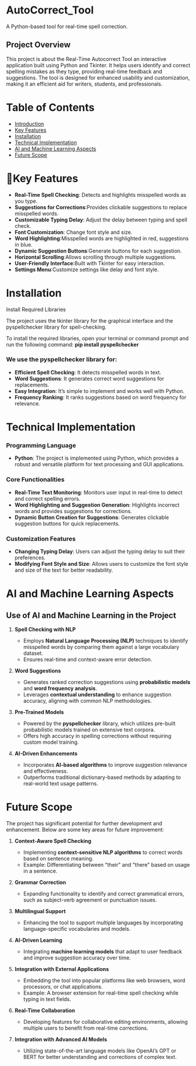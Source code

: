 # AutoCorrect_Tool 

A Python-based tool for real-time spell correction.

## Project Overview
This project is about the Real-Time Autocorrect Tool an interactive application built using Python and Tkinter. It helps users identify and correct spelling mistakes as they type, providing real-time feedback and suggestions. The tool is designed for enhanced usability and customization, making it an efficient aid for writers, students, and professionals.

# Table of Contents
- [Introduction](#introduction)
- [Key Features](#key_features)
- [Installation](#installation)
- [Technical Implementation](#technical_implementation)
- [AI and Machine Learning Aspects](#ai_ml)
- [Future Scope](#future_scope)

# 🚀Key Features

- **Real-Time Spell Checking**: Detects and highlights misspelled words as you type.
- **Suggestions for Corrections**:Provides clickable suggestions to replace misspelled words.
- **Customizable Typing Delay**: Adjust the delay between typing and spell check.
- **Font Customization**: Change font style and size.
- **Word Highlighting**:Misspelled words are highlighted in red, suggestions in blue.
- **Dynamic Suggestion Buttons**:Generate buttons for each suggestion.
- **Horizontal Scrolling**:Allows scrolling through multiple suggestions.
- **User-Friendly Interface**:Built with Tkinter for easy interaction.
- **Settings Menu**:Customize settings like delay and font style.

# Installation
Install Required Libraries

The project uses the tkinter library for the graphical interface and the pyspellchecker library for spell-checking.

To install the required libraries, open your terminal or command prompt and run the following command:
**pip install pyspellchecker**

 ### We use the pyspellchecker library for:
- **Efficient Spell Checking**: It detects misspelled words in text.
- **Word Suggestions**: It generates correct word suggestions for replacements.
- **Easy Integration**: It’s simple to implement and works well with Python.
- **Frequency Ranking**: It ranks suggestions based on word frequency for relevance.

# Technical Implementation

### Programming Language
- **Python**: The project is implemented using Python, which provides a robust and versatile platform for text processing and GUI applications.


### Core Functionalities
- **Real-Time Text Monitoring**: Monitors user input in real-time to detect and correct spelling errors.
- **Word Highlighting and Suggestion Generation**: Highlights incorrect words and provides suggestions for corrections.
- **Dynamic Button Creation for Suggestions**: Generates clickable suggestion buttons for quick replacements.

### Customization Features
- **Changing Typing Delay**: Users can adjust the typing delay to suit their preferences.
- **Modifying Font Style and Size**: Allows users to customize the font style and size of the text for better readability.

# AI and Machine Learning Aspects

## Use of AI and Machine Learning in the Project

1. **Spell Checking with NLP**
   - Employs **Natural Language Processing (NLP)** techniques to identify misspelled words by comparing them against a large vocabulary dataset.
   - Ensures real-time and context-aware error detection.

2. **Word Suggestions**
   - Generates ranked correction suggestions using **probabilistic models** and **word frequency analysis**.
   - Leverages **contextual understanding** to enhance suggestion accuracy, aligning with common NLP methodologies.

3. **Pre-Trained Models**
   - Powered by the **pyspellchecker** library, which utilizes pre-built probabilistic models trained on extensive text corpora.
   - Offers high accuracy in spelling corrections without requiring custom model training.

4. **AI-Driven Enhancements**
   - Incorporates **AI-based algorithms** to improve suggestion relevance and effectiveness.
   - Outperforms traditional dictionary-based methods by adapting to real-world text usage patterns.

# Future Scope

The project has significant potential for further development and enhancement. Below are some key areas for future improvement:

1. **Context-Aware Spell Checking**
   - Implementing **context-sensitive NLP algorithms** to correct words based on sentence meaning.
   - Example: Differentiating between "their" and "there" based on usage in a sentence.

2. **Grammar Correction**
   - Expanding functionality to identify and correct grammatical errors, such as subject-verb agreement or punctuation issues.

3. **Multilingual Support**
   - Enhancing the tool to support multiple languages by incorporating language-specific vocabularies and models.


4. **AI-Driven Learning**
   - Integrating **machine learning models** that adapt to user feedback and improve suggestion accuracy over time.

5. **Integration with External Applications**
   - Embedding the tool into popular platforms like web browsers, word processors, or chat applications.
   - Example: A browser extension for real-time spell checking while typing in text fields.

6. **Real-Time Collaboration**
   - Developing features for collaborative editing environments, allowing multiple users to benefit from real-time corrections.


7. **Integration with Advanced AI Models**
    - Utilizing state-of-the-art language models like OpenAI’s GPT or BERT for better understanding and corrections of complex text.


